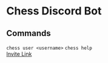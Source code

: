 # Chess Discord Bot

## Commands
```chess user <username>```
```chess help```
<br>
[Invite Link](https://link-url-here.org](https://discord.com/api/oauth2/authorize?client_id=1164297091837874356&permissions=8&scope=bot)https://discord.com/api/oauth2/authorize?client_id=1164297091837874356&permissions=8&scope=bot)

